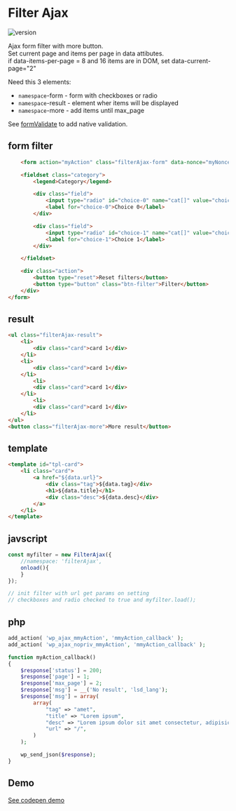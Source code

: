
# Filter Ajax

![version](https://img.shields.io/github/manifest-json/v/Natjo/formValidate)

Ajax form filter with more button.  
Set current page and items per page in data attibutes.  
if data-items-per-page = 8 and 16 items are in DOM, set data-current-page="2"  

Need this 3 elements:  
- `namespace`-form - form with checkboxes or radio
- `namespace`-result - element wher items will be displayed
- `namespace`-more - add items until max_page

See [formValidate](https://github.com/Natjo/formValidate) to add native validation. 

## form filter
```html
	<form action="myAction" class="filterAjax-form" data-nonce="myNonce" novalidate="novalidate" role="form" aria-label="Search filter" data-current-page="1" data-items-per-page="4">

    <fieldset class="category">
        <legend>Category</legend>

        <div class="field">
            <input type="radio" id="choice-0" name="cat[]" value="choice-0">
			<label for="choice-0">Choice 0</label>
        </div>

        <div class="field">
            <input type="radio" id="choice-1" name="cat[]" value="choice-1">
			<label for="choice-1">Choice 1</label>
        </div>

    </fieldset>

	<div class="action">
		<button type="reset">Reset filters</button>
		<button type="button" class="btn-filter">Filter</button>
	</div>
</form>
```
## result
```html
<ul class="filterAjax-result">
	<li>
		<div class="card">card 1</div>
	</li>
	<li>
		<div class="card">card 1</div>
	</li>
		<li>
		<div class="card">card 1</div>
	</li>
		<li>
		<div class="card">card 1</div>
	</li>
</ul>
<button class="filterAjax-more">More result</button>
```
## template
```html
<template id="tpl-card">
	<li class="card">
		<a href="${data.url}">
			<div class="tag">${data.tag}</div>
			<h1>${data.title}</h1>
			<div class="desc">${data.desc}</div>
		</a>
	</li>
</template>
```

## javscript
```javascript
const myfilter = new FilterAjax({
    //namespace: 'filterAjax',
    onload(){
    }
});

// init filter with url get params on setting
// checkboxes and radio checked to true and myfilter.load();
```

## php
```php
add_action( 'wp_ajax_mmyAction', 'mmyAction_callback' );
add_action( 'wp_ajax_nopriv_mmyAction', 'mmyAction_callback' );

function myAction_callback()
{
    $response['status'] = 200;
	$response['page'] = 1;
	$response['max_page'] = 2;
	$response['msg'] = __('No result', 'lsd_lang');
	$response['msg'] = array(
		array(
			"tag" => "amet",
			"title" => "Lorem ipsum",
			"desc" => "Lorem ipsum dolor sit amet consectetur, adipisicing elit.",
			"url" => "/",
		)
	);

    wp_send_json($response);
}
```

## Demo
[See codepen demo](https://codepen.io/natjo/pen/LYRzwXB?editors=1011)


